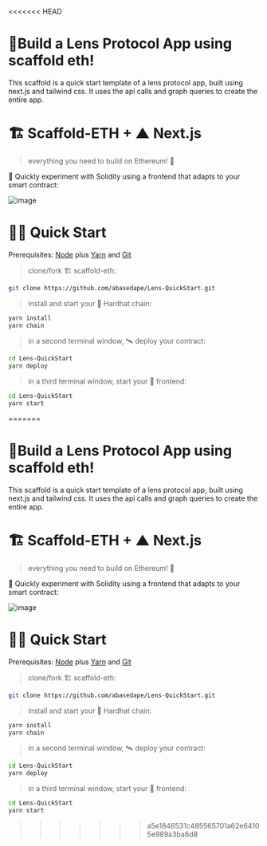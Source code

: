 <<<<<<< HEAD

# 🌿Build a Lens Protocol App using scaffold eth!

This scaffold is a quick start template of a lens protocol app, built using next.js and tailwind css. It uses the api calls and graph queries to create the entire app.

# 🏗 Scaffold-ETH + ▲ Next.js

> everything you need to build on Ethereum! 🚀

🧪 Quickly experiment with Solidity using a frontend that adapts to your smart contract:

![image](https://user-images.githubusercontent.com/2653167/124158108-c14ca380-da56-11eb-967e-69cde37ca8eb.png)


# 🏄‍♂️ Quick Start

Prerequisites: [Node](https://nodejs.org/en/download/) plus [Yarn](https://classic.yarnpkg.com/en/docs/install/) and [Git](https://git-scm.com/downloads)

> clone/fork 🏗 scaffold-eth:

```bash
git clone https://github.com/abasedape/Lens-QuickStart.git
```

> install and start your 👷‍ Hardhat chain:

```bash
yarn install
yarn chain
```

> in a second terminal window, 🛰 deploy your contract:

```bash
cd Lens-QuickStart
yarn deploy
```

> in a third terminal window, start your 📱 frontend:

```bash
cd Lens-QuickStart
yarn start
```


=======

# 🌿Build a Lens Protocol App using scaffold eth!

This scaffold is a quick start template of a lens protocol app, built using next.js and tailwind css. It uses the api calls and graph queries to create the entire app.

# 🏗 Scaffold-ETH + ▲ Next.js

> everything you need to build on Ethereum! 🚀

🧪 Quickly experiment with Solidity using a frontend that adapts to your smart contract:

![image](https://user-images.githubusercontent.com/2653167/124158108-c14ca380-da56-11eb-967e-69cde37ca8eb.png)


# 🏄‍♂️ Quick Start

Prerequisites: [Node](https://nodejs.org/en/download/) plus [Yarn](https://classic.yarnpkg.com/en/docs/install/) and [Git](https://git-scm.com/downloads)

> clone/fork 🏗 scaffold-eth:

```bash
git clone https://github.com/abasedape/Lens-QuickStart.git
```

> install and start your 👷‍ Hardhat chain:

```bash
yarn install
yarn chain
```

> in a second terminal window, 🛰 deploy your contract:

```bash
cd Lens-QuickStart
yarn deploy
```

> in a third terminal window, start your 📱 frontend:

```bash
cd Lens-QuickStart
yarn start
```


>>>>>>> a5e1846531c485565701a62e64105e989a3ba6d8
